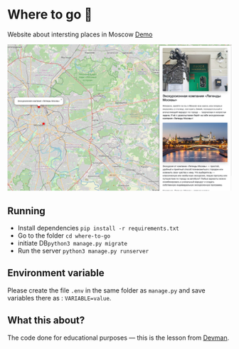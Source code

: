 # Where to go 🐻
Website about intersting places in Moscow
[Demo](https://ivankmk.pythonanywhere.com/)

!['Main page'](extra/screen.png)


## Running

- Install dependencies `pip install -r requirements.txt`
- Go to the folder `cd where-to-go` 
- initiate DB`python3 manage.py migrate`
- Run the server `python3 manage.py runserver`


## Environment variable

Please create the file `.env` in the same folder as `manage.py` and save variables there as : `VARIABLE=value`.


## What this about?

The code done for educational purposes — this is the lesson from [Devman](https://dvmn.org).